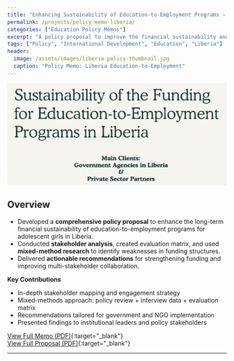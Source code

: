 ```yaml
---
title: "Enhancing Sustainability of Education-to-Employment Programs — Policy Memo (Liberia)"
permalink: /projects/policy-memo-liberia/
categories: ["Education Policy Memos"]
excerpt: "A policy proposal to improve the financial sustainability and stakeholder engagement of adolescent girls' education-to-employment programs in Liberia."
tags: ["Policy", "International Development", "Education", "Liberia"]
header:
  image: /assets/images/liberia-policy-thumbnail.jpg
  caption: "Policy Memo: Liberia Education-to-Employment"
---
```


![Policy Memo thumbnail](/assets/images/liberia-policy-thumbnail.jpg)

## Overview

- Developed a **comprehensive policy proposal** to enhance the long-term financial sustainability of education-to-employment programs for adolescent girls in Liberia.
- Conducted **stakeholder analysis**, created evaluation matrix, and used **mixed-method research** to identify weaknesses in funding structures.
- Delivered **actionable recommendations** for strengthening funding and improving multi-stakeholder collaboration.

**Key Contributions**
- In-depth stakeholder mapping and engagement strategy
- Mixed-methods approach: policy review + interview data + evaluation matrix
- Recommendations tailored for government and NGO implementation
- Presented findings to institutional leaders and policy stakeholders

[View Full Memo (PDF)](https://drive.google.com/file/d/1Mdjb1kLdyxz8EljmPGVhKcc77k35XjDe/view?usp=sharing){:target="_blank"}  
[View Full Proposal (PDF)](https://drive.google.com/file/d/19iazFvXFOwU70paZM9rN-0E-saeQUaHA/view?usp=sharing){:target="_blank"}  

---
